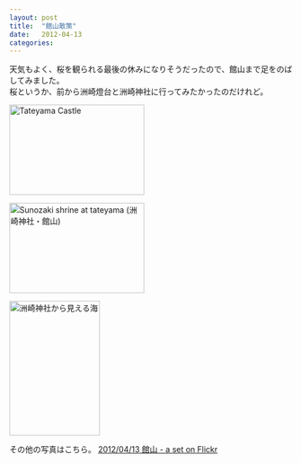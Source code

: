 ```yaml
---
layout: post
title:  "館山散策"
date:   2012-04-13
categories: 
---
```

天気もよく、桜を観られる最後の休みになりそうだったので、館山まで足をのばしてみました。  
桜というか、前から洲崎燈台と洲崎神社に行ってみたかったのだけれど。

<a href="http://www.flickr.com/photos/69810711@N06/7070938215/" title="Tateyama Castle by qtakamitsu, on Flickr"><img src="http://farm8.staticflickr.com/7235/7070938215_1f59d2c4a3_m.jpg" width="240" height="161" alt="Tateyama Castle"></a>

<a href="http://www.flickr.com/photos/69810711@N06/7070975799/" title="Sunozaki shrine at tateyama (洲崎神社・館山) by qtakamitsu, on Flickr"><img src="http://farm6.staticflickr.com/5199/7070975799_d327ba0703_m.jpg" width="240" height="161" alt="Sunozaki shrine at tateyama (洲崎神社・館山)"></a>

<a href="http://www.flickr.com/photos/69810711@N06/7070973895/" title="洲崎神社から見える海 by qtakamitsu, on Flickr"><img src="http://farm8.staticflickr.com/7263/7070973895_eb0c3bb067_m.jpg" width="161" height="240" alt="洲崎神社から見える海"></a>


その他の写真はこちら。
[2012/04/13 館山 - a set on Flickr](http://www.flickr.com/photos/69810711@N06/sets/72157629800850895/ "2012/04/13 館山 - a set on Flickr")
